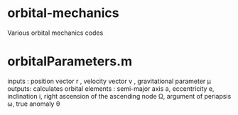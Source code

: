 # orbital-mechanics
Various orbital mechanics codes

# orbitalParameters.m
inputs : position vector r , velocity vector v , gravitational parameter μ 
outputs: calculates orbital elements : semi-major axis a, eccentricity e, inclination i, right ascension of the ascending node Ω, argument of periapsis ω, true anomaly θ
